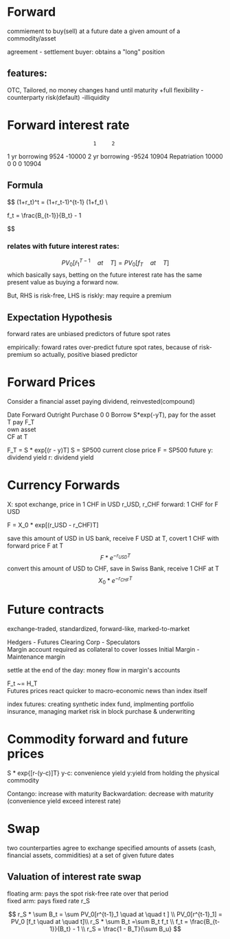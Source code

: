 # Forward
commiement to buy(sell) at a future date a given amount of a commodity/asset

agreement - settlement 
buyer: obtains a "long" position

## features:
OTC, Tailored, no money changes hand until maturity
+full flexibility
-counterparty risk(default)
-illiquidity

# Forward interest rate
                                1     2
1 yr borrowing  9524        -10000
2 yr borrowing -9524                 10904
Repatriation                 10000   0
            0                  0     10904

## Formula
$$
(1+r_t)^t = (1+r_t-1)^{t-1} (1+f_t) \\

f_t = \frac{B_{t-1}}{B_t} - 1

$$

### relates with future interest rates:
$$ 
PV_0[\tilde{r}_1^{T-1} \quad at \quad T] = PV_0[f_{T} \quad at \quad T]
$$
which basically says, betting on the future interest rate has the same present value as buying a forward now.

But, RHS is risk-free, LHS is riskly: may require a premium



## Expectation Hypothesis 
forward rates are unbiased predictors of future spot rates

empirically: 
foward rates over-predict future spot rates, because of risk-premium
so actually, positive biased predictor


# Forward Prices
Consider a financial asset paying dividend, reinvested(compound)

Date  Forward    Outright Purchase
0      0               Borrow S*exp(-yT), pay for the asset    
T     pay F_T          
      own asset        
CF at T  

F_T = S * exp[(r - y)T]
S = SP500 current close price
F = SP500 future
y: dividend yield
r: dividend yield

# Currency Forwards
X: spot exchange, price in 1 CHF in USD
r_USD, r_CHF
forward: 1 CHF for F USD

F = X_0 * exp[(r_USD - r_CHF)T]

save this amount of USD in US bank, receive F USD at T, covert 1 CHF with forward price F at T 
$$
F * e^{-r_{USD}T}
$$ 
convert this amount of USD to CHF, save in Swiss Bank, receive 1 CHF at T
$$
X_0 * e^{-r_{CHF}T}
$$

# Future contracts
exchange-traded, standardized, forward-like, marked-to-market

Hedgers - Futures Clearing Corp - Speculators   
Margin account required as collateral to cover losses
Initial Margin - Maintenance margin

settle at the end of the day: 
money flow in margin's accounts

F_t ~= H_T  
Futures prices react quicker to macro-economic news than index itself

index futures: creating synthetic index fund, implmenting portfolio insurance, managing market risk in block purchase & underwriting

# Commodity forward and future prices
S * exp{[r-(y-c)]T}
y-c: convenience yield 
y:yield from holding the physical commodity

Contango: increase with maturity
Backwardation: decrease with maturity
(convenience yield exceed interest rate)

# Swap
two counterparties agree to exchange specified amounts of assets (cash, financial assets, commidities) at a set of given future dates

## Valuation of interest rate swap
floating arm: pays the spot risk-free rate over that period   
fixed arm: pays fixed rate r_S   
 

$$
r_S * \sum B_t = \sum PV_0[r^{t-1}_1 \quad at \quad t ]  \\
PV_0[r^{t-1}_1] = PV_0 [f_t \quad at \quad t]\\ 
r_S * \sum B_t =\sum B_t f_t \\
f_t = \frac{B_{t-1}}{B_t} - 1 \\
r_S = \frac{1 - B_T}{\sum B_u}
$$